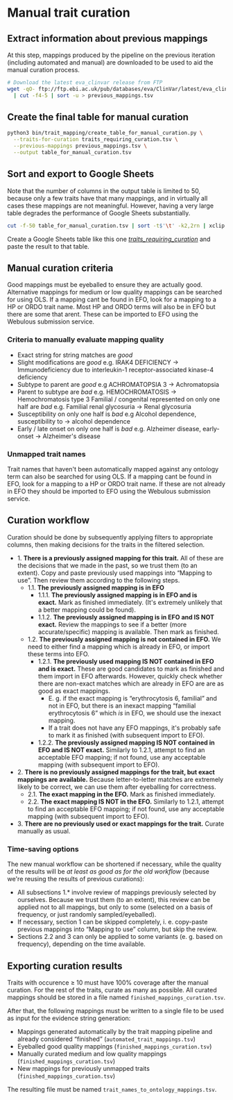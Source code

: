 # Manual trait curation



## Extract information about previous mappings

At this step, mappings produced by the pipeline on the previous iteration (including automated and manual) are
downloaded to be used to aid the manual curation process.

```bash
# Download the latest eva_clinvar release from FTP
wget -qO- ftp://ftp.ebi.ac.uk/pub/databases/eva/ClinVar/latest/eva_clinvar.txt \
  | cut -f4-5 | sort -u > previous_mappings.tsv
```



## Create the final table for manual curation

```bash
python3 bin/trait_mapping/create_table_for_manual_curation.py \
  --traits-for-curation traits_requiring_curation.tsv \
  --previous-mappings previous_mappings.tsv \
  --output table_for_manual_curation.tsv
```



## Sort and export to Google Sheets

Note that the number of columns in the output table is limited to 50, because only a few traits have that many mappings,
and in virtually all cases these mappings are not meaningful. However, having a very large table degrades the
performance of Google Sheets substantially.

```bash
cut -f-50 table_for_manual_curation.tsv | sort -t$'\t' -k2,2rn | xclip -selection clipboard
```

Create a Google Sheets table like this one
[_traits_requiring_curation_](https://docs.google.com/spreadsheets/d/1mb_ZAEwlSTLCQYBWsihxvUGWoy-otaKFq8tIxpJVT0U/) and
paste the result to that table.



## Manual curation criteria
Good mappings must be eyeballed to ensure they are actually good. Alternative mappings for medium or low quality
mappings can be searched for using OLS. If a mapping cant be found in EFO, look for a mapping to a HP or ORDO trait
name. Most HP and ORDO terms will also be in EFO but there are some that arent. These can be imported to EFO using the
Webulous submission service.

### Criteria to manually evaluate mapping quality

* Exact string for string matches are _good_
* Slight modifications are _good_ e.g. IRAK4 DEFICIENCY -> Immunodeficiency due to interleukin-1  receptor-associated
  kinase-4 deficiency
* Subtype to parent are _good_ e.g ACHROMATOPSIA 3 -> Achromatopsia
* Parent to subtype are _bad_ e.g. HEMOCHROMATOSIS -> Hemochromatosis type 3
Familial / congenital represented on only one half are _bad_ e.g. Familial renal glycosuria -> Renal glycosuria
* Susceptibility on only one half is _bad_ e.g Alcohol dependence, susceptibility to -> alcohol dependence
* Early / late onset on only one half is _bad_ e.g. Alzheimer disease, early-onset -> Alzheimer's disease

### Unmapped trait names
Trait names that haven't been automatically mapped against any ontology term can also be searched for using OLS. If a
mapping cant be found in EFO, look for a mapping to a HP or ORDO trait name. If these are not already in EFO they should
be imported to EFO using the Webulous submission service.



## Curation workflow

Curation should be done by subsequently applying filters to appropriate columns, then making decisions for the traits in
the filtered selection.

* 1\. **There is a previously assigned mapping for this trait.** All of these are the decisions that we made in the past,
  so we trust them (to an extent). Copy and paste previously used mappings into “Mapping to use”. Then review them
  according to the following steps.
  * 1.1. **The previously assigned mapping is in EFO**
    * 1.1.1. **The previously assigned mapping is in EFO and is exact.** Mark as finished immediately. (It's extremely
      unlikely that a better mapping could be found).
    * 1.1.2. **The previously assigned mapping is in EFO and IS NOT exact.** Review the mappings to see if a better
      (more accurate/specific) mapping is available. Then mark as finished.
  * 1.2. **The previously assigned mapping is not contained in EFO.** We need to either find a mapping which is already
    in EFO, or import these terms into EFO.
    * 1.2.1. **The previously used mapping IS NOT contained in EFO and is exact.** These are good candidates to mark as
      finished and them import in EFO afterwards. However, quickly check whether there are non-exact matches which are
      already in EFO are are as good as exact mappings.
      * E. g. if the exact mapping is “erythrocytosis 6, familial” and not in EFO, but there is an inexact mapping
        “familial erythrocytosis 6” which *is* in EFO, we should use the inexact mapping.
      * If a trait does not have any EFO mappings, it's probably safe to mark it as finished (with subsequent import to
        EFO).
    * 1.2.2. **The previously assigned mapping IS NOT contained in EFO and IS NOT exact.** Similarly to 1.2.1, attempt 
      to find an acceptable EFO mapping; if not found, use any acceptable mapping (with subsequent import to EFO).
* 2\. **There is no previously assigned mappings for the trait, but exact mappings are available.** Because
  letter-to-letter matches are extremely likely to be correct, we can use them after eyeballing for correctness.
  * 2.1. **The exact mapping in the EFO.** Mark as finished immediately.
  * 2.2. **The exact mapping IS NOT in the EFO.** Similarly to 1.2.1, attempt to find an acceptable EFO mapping; if not 
    found, use any acceptable mapping (with subsequent import to EFO).
* 3\. **There are no previously used or exact mappings for the trait.** Curate manually as usual.

### Time-saving options
The new manual workflow can be shortened if necessary, while the quality of the results will be _at least as good as for
the old workflow_ (because we're reusing the results of previous curations):
* All subsections 1.\* involve review of mappings previously selected by ourselves. Because we trust them (to an
  extent), this review can be applied not to all mappings, but only to some (selected on a basis of frequency, or just
  randomly sampled/eyeballed).
* If necessary, section 1 can be skipped completely, i. e. copy-paste previous mappings into “Mapping to use” column,
  but skip the review.
* Sections 2.2 and 3 can only be applied to some variants (e. g. based on frequency), depending on the time available.



## Exporting curation results
Traits with occurence ≥ 10 must have 100% coverage after the manual curation. For the rest of the traits, curate as many
as possible. All curated mappings should be stored in a file named `finished_mappings_curation.tsv`. 
 
After that, the following mappings must be written to a single file to be used as input for the evidence string
generation:
* Mappings generated automatically by the trait mapping pipeline and already considered “finished”
  (`automated_trait_mappings.tsv`)
* Eyeballed good quality mappings (`finished_mappings_curation.tsv`)
* Manually curated medium and low quality mappings (`finished_mappings_curation.tsv`)
* New mappings for previously unmapped traits (`finished_mappings_curation.tsv`)

The resulting file must be named `trait_names_to_ontology_mappings.tsv`.
